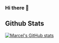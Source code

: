 ### Hi there 👋

## Github Stats
[![Marcel's GitHub stats](https://github-readme-stats.vercel.app/api?username=mjamecny)](https://github.com/anuraghazra/github-readme-stats)

<!--
**mjamecny/mjamecny** is a ✨ _special_ ✨ repository because its `README.md` (this file) appears on your GitHub profile.

Here are some ideas to get you started:

- 🔭 I’m currently working on ...
- 🌱 I’m currently learning ...
- 👯 I’m looking to collaborate on ...
- 🤔 I’m looking for help with ...
- 💬 Ask me about ...
- 📫 How to reach me: ...
- 😄 Pronouns: ...
- ⚡ Fun fact: ...
-->

